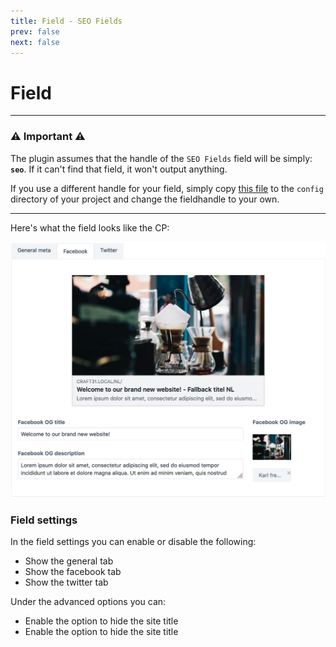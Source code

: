```yaml
---
title: Field - SEO Fields
prev: false
next: false
---
```

# Field
---
### ⚠️ Important ⚠️ 
The plugin assumes that the handle of the `SEO Fields` field will be simply: __`seo`__. If it can't find that field, it won't output anything.

If you use a different handle for your field, simply copy [this file](https://github.com/studioespresso/craft-seo-fields/blob/master/src/config.php) to the `config` directory of your project and change the fieldhandle to your own. 

---
Here's what the field looks like the CP: 

<img src="./images/field-facebook.png">

### Field settings
In the field settings you can enable or disable the following:
- Show the general tab
- Show the facebook tab
- Show the twitter tab

Under the advanced options you can:
- Enable the option to hide the site title
- Enable the option to hide the site title